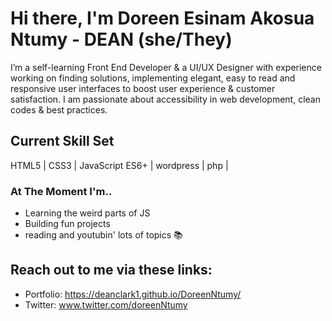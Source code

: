 # Hi there, I'm Doreen Esinam Akosua Ntumy - DEAN (she/They) 

I’m a self-learning Front End Developer & a UI/UX Designer with experience working on finding solutions, implementing elegant, easy to read and responsive user interfaces to boost user experience & customer satisfaction. I am passionate about accessibility in web development, clean codes & best practices.

## Current Skill Set
HTML5 | CSS3 | JavaScript ES6+ | wordpress | php |

### At The Moment I'm..
- Learning the weird parts of JS 
- Building fun projects
- reading and youtubin' lots of topics 📚

## Reach out to me via these links:

- Portfolio: https://deanclark1.github.io/DoreenNtumy/
- Twitter: www.twitter.com/doreenNtumy
